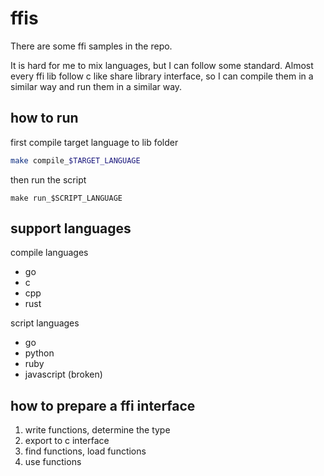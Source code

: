 # ffis

There are some ffi samples in the repo.

It is hard for me to mix languages, but I can follow some standard. Almost every ffi lib follow c like share library interface, so I can compile them in a similar way and run them in a similar way.

## how to run

first compile target language to lib folder

```sh
make compile_$TARGET_LANGUAGE
```

then run the script

```
make run_$SCRIPT_LANGUAGE
```

## support languages

compile languages
- go
- c
- cpp
- rust

script languages
- go
- python
- ruby
- javascript (broken)

## how to prepare a ffi interface

1. write functions, determine the type
2. export to c interface
3. find functions, load functions
4. use functions


